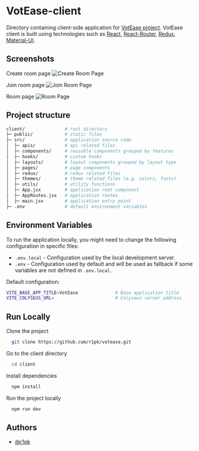 # VotEase-client

Directory containing client-side application for [VotEase project](https://github.com/r1pk/votease). VotEase client is built using technologies such as [React](https://reactjs.org/), [React-Router](https://reactrouter.com), [Redux](https://redux.js.org/), [Material-UI](https://mui.com/).

## Screenshots

Create room page
![Create Room Page](https://i.imgur.com/QnHY4Xg.png)

Join room page
![Join Room Page](https://i.imgur.com/bNyRCEB.png)

Room page
![Room Page](https://i.imgur.com/YGDzb9A.png)

## Project structure

```bash
client/               # root directory
├─ public/            # static files
├─ src/               # application source code
│  ├─ apis/           # api related files
│  ├─ components/     # reusable components grouped by features
│  ├─ hooks/          # custom hooks
│  ├─ layouts/        # layout components grouped by layout type
│  ├─ pages/          # page components
│  ├─ redux/          # redux related files
│  ├─ themes/         # theme related files (e.g. colors, fonts)
│  ├─ utils/          # utility functions
│  ├─ App.jsx         # application root component
│  ├─ AppRoutes.jsx   # application routes
│  ├─ main.jsx        # application entry point
├─ .env               # default environment variables
```

## Environment Variables

To run the application locally, you might need to change the following configuration in specific files:

- `.env.local` - Configuration used by the local development server.
- `.env` - Configuration used by default and will be used as fallback if some variables are not defined in `.env.local`.

Default configuration:

```bash
VITE_BASE_APP_TITLE=VotEase              # Base application title
VITE_COLYSEUS_URL=                       # Colyseus server address
```

## Run Locally

Clone the project

```bash
  git clone https://github.com/r1pk/votease.git
```

Go to the client directory

```bash
  cd client
```

Install dependencies

```bash
  npm install
```

Run the project locally

```bash
  npm run dev
```

## Authors

- [@r1pk](https://github.com/r1pk)
